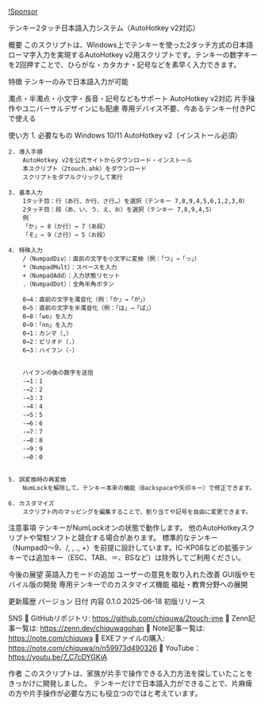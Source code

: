 
[!Sponsor](https://github.com/sponsors)

テンキー2タッチ日本語入力システム（AutoHotkey v2対応）

概要
    このスクリプトは、Windows上でテンキーを使った2タッチ方式の日本語ローマ字入力を実現するAutoHotkey v2用スクリプトです。テンキーの数字キーを2回押すことで、ひらがな・カタカナ・記号などを素早く入力できます。

特徴
    テンキーのみで日本語入力が可能

濁点・半濁点・小文字・長音・記号などもサポート
    AutoHotkey v2対応
    片手操作やユニバーサルデザインにも配慮
    専用デバイス不要、今あるテンキー付きPCで使える

使い方
    1. 必要なもの
        Windows 10/11
        AutoHotkey v2（インストール必須）

    2. 導入手順
        AutoHotkey v2を公式サイトからダウンロード・インストール
        本スクリプト（2touch.ahk）をダウンロード
        スクリプトをダブルクリックして実行

    3. 基本入力
        1タッチ目：行（あ行、か行、さ行…）を選択（テンキー 7,8,9,4,5,6,1,2,3,0）
        2タッチ目：段（あ、い、う、え、お）を選択（テンキー 7,8,9,4,5）
        例
        「か」→ 8（か行）→ 7（あ段）
        「そ」→ 9（さ行）→ 5（お段）

    4. 特殊入力
        /（NumpadDiv）：直前の文字を小文字に変換（例：「つ」→「っ」）
        *（NumpadMult）：スペースを入力
        +（NumpadAdd）：入力状態リセット
        .（NumpadDot）：全角半角ボタン
        
        0→4：直前の文字を濁音化（例：「か」→「が」）
        0→5：直前の文字を半濁音化（例：「は」→「ぱ」）
        0→8：「wo」を入力
        0→9：「nn」を入力
        0→1：カンマ（,）
        0→2：ピリオド（.）
        6→3：ハイフン（-）


        ハイフンの後の数字を送信
        -→1：1　
        -→2：2
        -→3：3
        -→4：4
        -→5：5
        -→6：6
        -→7：7
        -→8：8
        -→9：9
        -→0：0

        
    5. 誤変換時の再変換
        NumLockを解除して、テンキー本来の機能（Backspaceや矢印キー）で修正できます。

    6. カスタマイズ
        スクリプト内のマッピングを編集することで、割り当てや記号を自由に変更できます。

注意事項
    テンキーがNumLockオンの状態で動作します。
    他のAutoHotkeyスクリプトや常駐ソフトと競合する場合があります。
    標準的なテンキー（Numpad0〜9、/, , ., +）を前提に設計しています。IC-KP08などの拡張テンキーでは追加キー（ESC、TAB、＝、BSなど）は除外してご利用ください。

今後の展望
    英語入力モードの追加
    ユーザーの意見を取り入れた改善
    GUI版やモバイル版の開発
    専用テンキーでのカスタマイズ機能
    福祉・教育分野への展開

更新履歴
    バージョン	日付	内容
    0.1.0	2025-06-18	初版リリース
    
SNS
    🔗 GitHubリポジトリ:    https://github.com/chiquwa/2touch-ime
    🔗 Zenn記事一覧は:      https://zenn.dev/chiquwagohan
    🔗 Note記事一覧は:      https://note.com/chiquwa
    🔗 EXEファイルの購入:   https://note.com/chiquwa/n/n59973d490326
    🔗 YouTube：            https://youtu.be/7_C7cDYGKiA

作者
    このスクリプトは、家族が片手で操作できる入力方法を探していたことをきっかけに開発しました。
    テンキーだけで日本語入力ができることで、片麻痺の方や片手操作が必要な方にも役立つのではと考えています。
